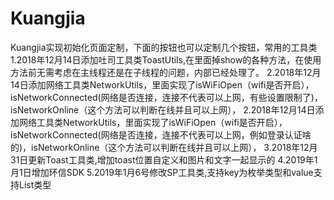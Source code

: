 # Kuangjia
Kuangjia实现初始化页面定制，下面的按钮也可以定制几个按钮，常用的工具类
1.2018年12月14日添加吐司工具类ToastUtils,在里面掉show的各种方法，在使用方法前无需考虑在主线程还是在子线程的问题，内部已经处理了。
2.2018年12月14日添加网络工具类NetworkUtils，里面实现了isWiFiOpen（wifi是否开启），isNetworkConnected(网络是否连接，连接不代表可以上网，有些设置限制了)，isNetworkOnline（这个方法可以判断在线并且可以上网），
2.2018年12月14日添加网络工具类NetworkUtils，里面实现了isWiFiOpen（wifi是否开启），isNetworkConnected(网络是否连接，连接不代表可以上网，例如登录认证啥的)，isNetworkOnline（这个方法可以判断在线并且可以上网），
3.2018年12月31日更新Toast工具类,增加toast位置自定义和图片和文字一起显示的
4.2019年1月1日增加环信SDK
5.2019年1月6号修改SP工具类,支持key为枚举类型和value支持List类型

